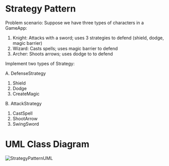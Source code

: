 # Strategy Pattern

Problem scenario:
Suppose we have three types of characters in a GameApp:
1. Knight: Attacks with a sword; uses 3 strategies to defend (shield, dodge, magic barrier)
2. Wizard: Casts spells; uses magic barrier to defend
3. Archer: Shoots arrows; uses dodge to to defend
   
Implement two types of Strategy:

A. DefenseStrategy
1. Shield
2. Dodge
3. CreateMagic
   
B. AttackStrategy
1. CastSpell
2. ShootArrow
3. SwingSword

# UML Class Diagram
![StrategyPatternUML](https://github.com/user-attachments/assets/b846aeac-73b6-47b8-8ef6-f27b49217627)
